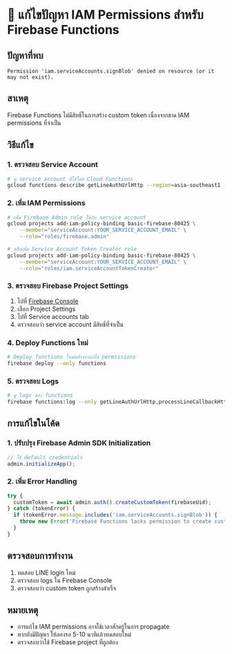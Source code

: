 # 🔧 แก้ไขปัญหา IAM Permissions สำหรับ Firebase Functions

## ปัญหาที่พบ
```
Permission 'iam.serviceAccounts.signBlob' denied on resource (or it may not exist).
```

## สาเหตุ
Firebase Functions ไม่มีสิทธิ์ในการสร้าง custom token เนื่องจากขาด IAM permissions ที่จำเป็น

## วิธีแก้ไข

### 1. ตรวจสอบ Service Account
```bash
# ดู service account ที่ใช้โดย Cloud Functions
gcloud functions describe getLineAuthUrlHttp --region=asia-southeast1 --format="value(serviceAccountEmail)"
```

### 2. เพิ่ม IAM Permissions
```bash
# เพิ่ม Firebase Admin role ให้กับ service account
gcloud projects add-iam-policy-binding basic-firebase-80425 \
    --member="serviceAccount:YOUR_SERVICE_ACCOUNT_EMAIL" \
    --role="roles/firebase.admin"

# หรือเพิ่ม Service Account Token Creator role
gcloud projects add-iam-policy-binding basic-firebase-80425 \
    --member="serviceAccount:YOUR_SERVICE_ACCOUNT_EMAIL" \
    --role="roles/iam.serviceAccountTokenCreator"
```

### 3. ตรวจสอบ Firebase Project Settings
1. ไปที่ [Firebase Console](https://console.firebase.google.com/project/basic-firebase-80425)
2. เลือก Project Settings
3. ไปที่ Service accounts tab
4. ตรวจสอบว่า service account มีสิทธิ์ที่จำเป็น

### 4. Deploy Functions ใหม่
```bash
# Deploy functions ใหม่หลังจากแก้ไข permissions
firebase deploy --only functions
```

### 5. ตรวจสอบ Logs
```bash
# ดู logs ของ functions
firebase functions:log --only getLineAuthUrlHttp,processLineCallbackHttp
```

## การแก้ไขในโค้ด

### 1. ปรับปรุง Firebase Admin SDK Initialization
```javascript
// ใช้ default credentials
admin.initializeApp();
```

### 2. เพิ่ม Error Handling
```javascript
try {
  customToken = await admin.auth().createCustomToken(firebaseUid);
} catch (tokenError) {
  if (tokenError.message.includes('iam.serviceAccounts.signBlob')) {
    throw new Error('Firebase Functions lacks permission to create custom tokens');
  }
}
```

## ตรวจสอบการทำงาน
1. ทดสอบ LINE login ใหม่
2. ตรวจสอบ logs ใน Firebase Console
3. ตรวจสอบว่า custom token ถูกสร้างสำเร็จ

## หมายเหตุ
- การแก้ไข IAM permissions อาจใช้เวลาสักครู่ในการ propagate
- หากยังมีปัญหา ให้ลองรอ 5-10 นาทีแล้วทดสอบใหม่
- ตรวจสอบว่าใช้ Firebase project ที่ถูกต้อง 